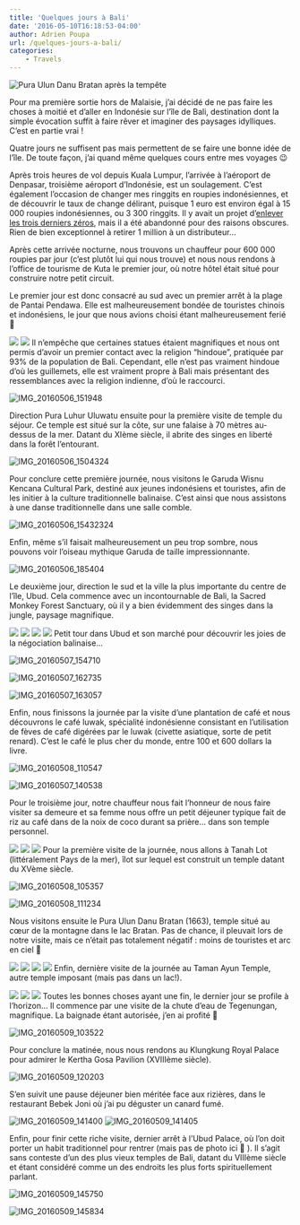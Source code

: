 ```yaml
---
title: 'Quelques jours à Bali'
date: '2016-05-10T16:18:53-04:00'
author: Adrien Poupa
url: /quelques-jours-a-bali/
categories:
    - Travels
---
```


![Pura Ulun Danu Bratan après la tempête](https://cdn.poupa.net/uploads/2016/05/IMG_20160508_153636-1024x759.jpg)

Pour ma première sortie hors de Malaisie, j’ai décidé de ne pas faire les choses à moitié et d’aller en Indonésie sur l’île de Bali, destination dont la simple évocation suffit à faire rêver et imaginer des paysages idylliques. C’est en partie vrai !

Quatre jours ne suffisent pas mais permettent de se faire une bonne idée de l’île. De toute façon, j’ai quand même quelques cours entre mes voyages 😉

Après trois heures de vol depuis Kuala Lumpur, l’arrivée à l’aéroport de Denpasar, troisième aéroport d’Indonésie, est un soulagement. C’est également l’occasion de changer mes ringgits en roupies indonésiennes, et de découvrir le taux de change délirant, puisque 1 euro est environ égal à 15 000 roupies indonésiennes, ou 3 300 ringgits. Il y avait un projet d’[enlever les trois derniers zéros](http://blogs.wsj.com/indonesiarealtime/2014/08/20/indonesia-to-restart-talks-on-fewer-zeroes-for-rupiah-notes/), mais il a été abandonné pour des raisons obscures. Rien de bien exceptionnel à retirer 1 million à un distributeur…

Après cette arrivée nocturne, nous trouvons un chauffeur pour 600 000 roupies par jour (c’est plutôt lui qui nous trouve) et nous nous rendons à l’office de tourisme de Kuta le premier jour, où notre hôtel était situé pour construire notre petit circuit.

Le premier jour est donc consacré au sud avec un premier arrêt à la plage de Pantai Pendawa. Elle est malheureusement bondée de touristes chinois et indonésiens, le jour que nous avions choisi étant malheureusement ferié 🙁

 [![](https://cdn.poupa.net/uploads/2016/05/IMG_20160506_150854-1024x759.jpg)](http://localhost/quelques-jours-a-bali/img_20160506_150854/)  [![](https://cdn.poupa.net/uploads/2016/05/IMG_20160506_145149-1024x759.jpg)](http://localhost/quelques-jours-a-bali/img_20160506_145149/)  Il n’empêche que certaines statues étaient magnifiques et nous ont permis d’avoir un premier contact avec la religion “hindoue”, pratiquée par 93% de la population de Bali. Cependant, elle n’est pas vraiment hindoue d’où les guillemets, elle est vraiment propre à Bali mais présentant des ressemblances avec la religion indienne, d’où le raccourci.

![IMG_20160506_151948](https://cdn.poupa.net/uploads/2016/05/IMG_20160506_151948-223x300.jpg)

Direction Pura Luhur Uluwatu ensuite pour la première visite de temple du séjour. Ce temple est situé sur la côte, sur une falaise à 70 mètres au-dessus de la mer. Datant du XIème siècle, il abrite des singes en liberté dans la forêt l’entourant.

![IMG_20160506_1504324](https://cdn.poupa.net/uploads/2016/05/IMG_20160506_1504324-1024x759.jpg)

Pour conclure cette première journée, nous visitons le Garuda Wisnu Kencana Cultural Park, destiné aux jeunes indonésiens et touristes, afin de les initier à la culture traditionnelle balinaise. C’est ainsi que nous assistons à une danse traditionnelle dans une salle comble.

![IMG_20160506_15432324](https://cdn.poupa.net/uploads/2016/05/IMG_20160506_15432324-1024x759.jpg)

Enfin, même s’il faisait malheureusement un peu trop sombre, nous pouvons voir l’oiseau mythique Garuda de taille impressionnante.

![IMG_20160506_185404](https://cdn.poupa.net/uploads/2016/05/IMG_20160506_185404-1024x759.jpg)

Le deuxième jour, direction le sud et la ville la plus importante du centre de l’île, Ubud. Cela commence avec un incontournable de Bali, la Sacred Monkey Forest Sanctuary, où il y a bien évidemment des singes dans la jungle, paysage magnifique.

[![](https://cdn.poupa.net/uploads/2016/05/IMG_20160507_100335.jpg)](http://localhost/quelques-jours-a-bali/img_20160507_100335/)  [![](https://cdn.poupa.net/uploads/2016/05/IMG_20160507_101634.jpg)](http://localhost/quelques-jours-a-bali/img_20160507_101634/)  [![](https://cdn.poupa.net/uploads/2016/05/IMG_20160507_095409.jpg)](http://localhost/quelques-jours-a-bali/img_20160507_095409/)  [![](https://cdn.poupa.net/uploads/2016/05/IMG_20160507_103856.jpg)](http://localhost/quelques-jours-a-bali/img_20160507_103856/)  Petit tour dans Ubud et son marché pour découvrir les joies de la négociation balinaise…

![IMG_20160507_154710](https://cdn.poupa.net/uploads/2016/05/IMG_20160507_154710-1024x759.jpg)

![IMG_20160507_162735](https://cdn.poupa.net/uploads/2016/05/IMG_20160507_162735.jpg)

![IMG_20160507_163057](https://cdn.poupa.net/uploads/2016/05/IMG_20160507_163057-1024x759.jpg)

Enfin, nous finissons la journée par la visite d’une plantation de café et nous découvrons le café luwak, spécialité indonésienne consistant en l’utilisation de fèves de café digérées par le luwak (civette asiatique, sorte de petit renard). C’est le café le plus cher du monde, entre 100 et 600 dollars la livre.

![IMG_20160508_110547](https://cdn.poupa.net/uploads/2016/05/IMG_20160508_110547-1024x759.jpg)

![IMG_20160507_140538](https://cdn.poupa.net/uploads/2016/05/IMG_20160507_140538-1024x759.jpg)

Pour le troisième jour, notre chauffeur nous fait l’honneur de nous faire visiter sa demeure et sa femme nous offre un petit déjeuner typique fait de riz au café dans de la noix de coco durant sa prière… dans son temple personnel.

[![](https://cdn.poupa.net/uploads/2016/05/IMG_20160508_094732-150x150.jpg)](http://localhost/quelques-jours-a-bali/img_20160508_094732/) [![](https://cdn.poupa.net/uploads/2016/05/IMG_20160508_094817-150x150.jpg)](http://localhost/quelques-jours-a-bali/img_20160508_094817/) [![](https://cdn.poupa.net/uploads/2016/05/IMG_20160508_094916-150x150.jpg)](http://localhost/quelques-jours-a-bali/img_20160508_094916/)  Pour la première visite de la journée, nous allons à Tanah Lot (littéralement Pays de la mer), îlot sur lequel est construit un temple datant du XVème siècle.

![IMG_20160508_105357](https://cdn.poupa.net/uploads/2016/05/IMG_20160508_105357-1024x759.jpg)

![IMG_20160508_111234](https://cdn.poupa.net/uploads/2016/05/IMG_20160508_111234-1024x759.jpg)

Nous visitons ensuite le Pura Ulun Danu Bratan (1663), temple situé au cœur de la montagne dans le lac Bratan. Pas de chance, il pleuvait lors de notre visite, mais ce n’était pas totalement négatif : moins de touristes et arc en ciel 🙂

[![](https://cdn.poupa.net/uploads/2016/05/IMG_20160508_151645.jpg)](http://localhost/quelques-jours-a-bali/img_20160508_151645/)  [![](https://cdn.poupa.net/uploads/2016/05/IMG_20160508_152007_1.jpg)](http://localhost/quelques-jours-a-bali/img_20160508_152007_1/)  [![](https://cdn.poupa.net/uploads/2016/05/IMG_20160508_152240.jpg)](http://localhost/quelques-jours-a-bali/img_20160508_152240/)  [![](https://cdn.poupa.net/uploads/2016/05/IMG_20160508_153552.jpg)](http://localhost/quelques-jours-a-bali/img_20160508_153552/)  Enfin, dernière visite de la journée au Taman Ayun Temple, autre temple imposant (mais pas dans un lac!).

 [![](https://cdn.poupa.net/uploads/2016/05/IMG_20160508_170437-1024x759.jpg)](http://localhost/quelques-jours-a-bali/img_20160508_170437/)  [![](https://cdn.poupa.net/uploads/2016/05/IMG_20160508_171303-1024x759.jpg)](http://localhost/quelques-jours-a-bali/img_20160508_171303/)  [![](https://cdn.poupa.net/uploads/2016/05/IMG_20160508_165417-1024x759.jpg)](http://localhost/quelques-jours-a-bali/img_20160508_165417/)  Toutes les bonnes choses ayant une fin, le dernier jour se profile à l’horizon… Il commence par une visite de la chute d’eau de Tegenungan, magnifique. La baignade étant autorisée, j’en ai profité 🙂

![IMG_20160509_103522](https://cdn.poupa.net/uploads/2016/05/IMG_20160509_103522-1024x759.jpg)

Pour conclure la matinée, nous nous rendons au Klungkung Royal Palace pour admirer le Kertha Gosa Pavilion (XVIIIème siècle).

![IMG_20160509_120203](https://cdn.poupa.net/uploads/2016/05/IMG_20160509_120203-1024x759.jpg)

S’en suivit une pause déjeuner bien méritée face aux rizières, dans le restaurant Bebek Joni où j’ai pu déguster un canard fumé.

![IMG_20160509_141400](https://cdn.poupa.net/uploads/2016/05/IMG_20160509_141400.jpg) ![IMG_20160509_141405](https://cdn.poupa.net/uploads/2016/05/IMG_20160509_141405-1024x759.jpg)

Enfin, pour finir cette riche visite, dernier arrêt à l’Ubud Palace, où l’on doit porter un habit traditionnel pour rentrer (mais pas de photo ici 🙂 ). Il s’agit sans conteste d’un des plus vieux temples de Bali, datant du VIIIème siècle et étant considéré comme un des endroits les plus forts spirituellement parlant.

![IMG_20160509_145750](https://cdn.poupa.net/uploads/2016/05/IMG_20160509_145750-1024x759.jpg)

![IMG_20160509_145834](https://cdn.poupa.net/uploads/2016/05/IMG_20160509_145834-1024x759.jpg)